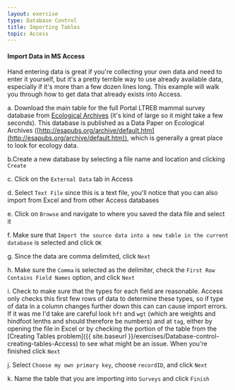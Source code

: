 ```yaml
---
layout: exercise
type: Database Control
title: Importing Tables
topic: Access
---
```


#### Import Data in MS Access

Hand entering data is great if you're collecting your own data and need
to enter it yourself, but it's a pretty terrible way to use already
available data, especially if it's more than a few dozen lines long.
This example will walk you through how to get data that already exists
into Access.

​a. Download the main table for the full Portal LTREB mammal survey
database from [Ecological
Archives](http://esapubs.org/archive/ecol/E090/118/Portal_rodents_19772002.csv)
(it's kind of large so it might take a few seconds). This database is
published as a Data Paper on Ecological Archives
([http://esapubs.org/archive/default.htm](http://esapubs.org/archive/default.htm)),
which is generally a great place to look for ecology data.

b.Create a new database by selecting a file name and location and
clicking `Create`

​c. Click on the `External Data` tab in Access

​d. Select `Text File` since this is a text file, you'll notice that
you can also import from Excel and from other Access databases

​e. Click on `Browse` and navigate to where you saved the data file
and select it

​f. Make sure that `Import the source data into a new table in the
current database` is selected and click `OK`

​g. Since the data are comma delimited, click `Next`

​h. Make sure the `Comma` is selected as the delimiter, check the
`First Row Contains Field Names` option, and click `Next`

​i. Check to make sure that the types for each field are reasonable.
Access only checks this first few rows of data to determine these types,
so if type of data in a column changes further down this can can cause
import errors. If it was me I'd take are careful look `hft` and
`wgt` (which are weights and hindfoot lenths and should therefore be
numbers) and at `tag`, either by opening the file in Excel or by
checking the portion of the table from the [Creating Tables
problem]({{ site.baseurl }}/exercises/Database-control-creating-tables-Access) to see what might be an issue. When you're
finished click `Next`

​j. Select `Choose my own primary key`, choose `recordID`, and click
`Next`

​k. Name the table that you are importing into `Surveys` and
click `Finish`
